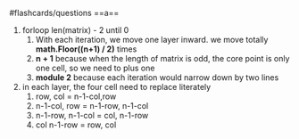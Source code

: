 #flashcards/questions
==a==
1. forloop len(matrix) - 2 until 0
	1. With each iteration, we move one layer inward. we move totally **math.Floor((n+1) / 2)** times
	2. **n + 1** because when the length of matrix is odd, the core point is only one cell, so we need to plus one
	3. **module 2** because each iteration would narrow down by two lines
2. in each layer, the four cell need to replace literately
	1.  row, col = n-1-col,row
	2. n-1-col, row = n-1-row, n-1-col
	3. n-1-row, n-1-col = col, n-1-row
	4. col n-1-row = row, col
<!--SR:!2024-11-08,3,250-->